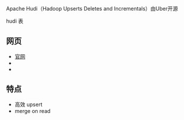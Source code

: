
Apache Hudi（Hadoop Upserts Deletes and Incrementals）由Uber开源

hudi 表

## 网页

- [官网](https://hudi.apache.org/)
- []()
- []()


## 特点

- 高效 upsert
- merge on read

